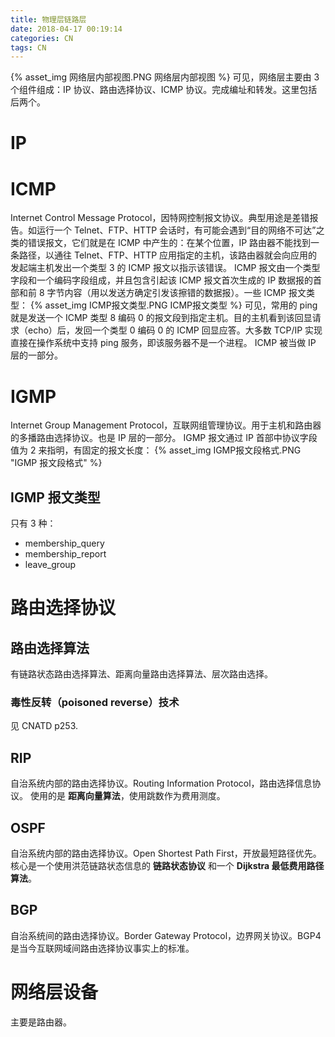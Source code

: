 ```yaml
---
title: 物理层链路层
date: 2018-04-17 00:19:14
categories: CN
tags: CN
---
```

{% asset_img 网络层内部视图.PNG 网络层内部视图 %}
可见，网络层主要由 3 个组件组成：IP 协议、路由选择协议、ICMP 协议。完成编址和转发。这里包括后两个。

# IP

# ICMP
Internet Control Message Protocol，因特网控制报文协议。典型用途是差错报告。如运行一个 Telnet、FTP、HTTP 会话时，有可能会遇到“目的网络不可达”之类的错误报文，它们就是在 ICMP 中产生的：在某个位置，IP 路由器不能找到一条路径，以通往 Telnet、FTP、HTTP 应用指定的主机，该路由器就会向应用的发起端主机发出一个类型 3 的 ICMP 报文以指示该错误。
ICMP 报文由一个类型字段和一个编码字段组成，并且包含引起该 ICMP 报文首次生成的 IP 数据报的首部和前 8 字节内容（用以发送方确定引发该擦错的数据报）。一些 ICMP 报文类型：
{% asset_img ICMP报文类型.PNG ICMP报文类型 %}
可见，常用的 ping 就是发送一个 ICMP 类型 8 编码 0 的报文段到指定主机。目的主机看到该回显请求（echo）后，发回一个类型 0 编码 0 的 ICMP 回显应答。大多数 TCP/IP 实现直接在操作系统中支持 ping 服务，即该服务器不是一个进程。
ICMP 被当做 IP 层的一部分。

# IGMP
Internet Group Management Protocol，互联网组管理协议。用于主机和路由器的多播路由选择协议。也是 IP 层的一部分。
IGMP 报文通过 IP 首部中协议字段值为 2 来指明，有固定的报文长度：
{% asset_img IGMP报文段格式.PNG "IGMP 报文段格式" %}
## IGMP 报文类型
只有 3 种：
* membership_query
* membership_report
* leave_group
 

# 路由选择协议
## 路由选择算法
有链路状态路由选择算法、距离向量路由选择算法、层次路由选择。

### 毒性反转（poisoned reverse）技术
见 CNATD p253.

## RIP
自治系统内部的路由选择协议。Routing Information Protocol，路由选择信息协议。
使用的是 **距离向量算法**，使用跳数作为费用测度。

## OSPF
自治系统内部的路由选择协议。Open Shortest Path First，开放最短路径优先。核心是一个使用洪范链路状态信息的 **链路状态协议** 和一个 **Dijkstra 最低费用路径算法**。

## BGP 
自治系统间的路由选择协议。Border Gateway Protocol，边界网关协议。BGP4 是当今互联网域间路由选择协议事实上的标准。


# 网络层设备
主要是路由器。